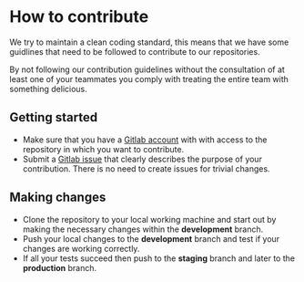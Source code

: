 # How to contribute

We try to maintain a clean coding standard, this means that we have some guidlines 
that need to be followed to contribute to our repositories.

By not following our contribution guidelines without the consultation of at least
one of your teammates you comply with treating the entire team with something
delicious.

## Getting started

* Make sure that you have a [Gitlab account](http://gitlab.prd.hostengine.be/) with
with access to the repository in which you want to contribute.
* Submit a [Gitlab issue](http://gitlab.prd.hostengine.be/dashboard/issues) that 
clearly describes the purpose of your contribution.
There is no need to create issues for trivial changes.

## Making changes
* Clone the repository to your local working machine and start out by making the
necessary changes within the **development** branch.
* Push your local changes to the **development** branch and test if your changes
are working correctly.
* If all your tests succeed then push to the **staging** branch and later to the
**production** branch.
